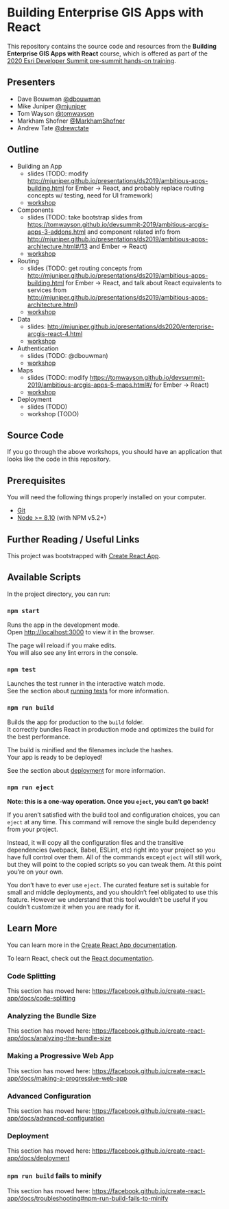 # Building Enterprise GIS Apps with React

This repository contains the source code and resources from the **Building Enterprise GIS Apps with React** course, which is offered as part of the [2020 Esri Developer Summit pre-summit hands-on training](https://www.esri.com/en-us/about/events/devsummit/agenda/pre-summit-hands-on-training).

## Presenters

- Dave Bouwman [@dbouwman](https://github.com/dbouwman)
- Mike Juniper [@mjuniper](https://github.com/mjuniper)
- Tom Wayson [@tomwayson](https://github.com/tomwayson)
- Markham Shofner [@MarkhamShofner](https://github.com/MarkhamShofner)
- Andrew Tate [@drewctate](https://github.com/drewctate)

## Outline

- Building an App
  - slides (TODO: modify http://mjuniper.github.io/presentations/ds2019/ambitious-apps-building.html for Ember -> React, and probably replace routing concepts w/ testing, need for UI framework)
  - [workshop](./workshop/1-building-an-app.md)
- Components
  - slides (TODO: take bootstrap slides from https://tomwayson.github.io/devsummit-2019/ambitious-arcgis-apps-3-addons.html and component related info from http://mjuniper.github.io/presentations/ds2019/ambitious-apps-architecture.html#/13 and Ember -> React)
  - [workshop](./workshop/2-components.md)
- Routing
  - slides (TODO: get routing concepts from http://mjuniper.github.io/presentations/ds2019/ambitious-apps-building.html for Ember -> React, and talk about React equivalents to services from http://mjuniper.github.io/presentations/ds2019/ambitious-apps-architecture.html)
  - [workshop](./workshop/3-routing.md)
- Data
  - slides: http://mjuniper.github.io/presentations/ds2020/enterprise-arcgis-react-4.html
  - [workshop](./workshop/4-data.md)
- Authentication
  - slides (TODO: @dbouwman)
  - [workshop](./workshop/5-auth.md)
- Maps
  - slides (TODO: modify https://tomwayson.github.io/devsummit-2019/ambitious-arcgis-apps-5-maps.html#/ for Ember -> React)
  - [workshop](./workshop/6-maps.md)
- Deployment
  - slides (TODO)
  - workshop (TODO)

## Source Code

If you go through the above workshops, you should have an application that looks like the code in this repository.

## Prerequisites

You will need the following things properly installed on your computer.

* [Git](https://git-scm.com/)
* [Node >= 8.10](https://nodejs.org/) (with NPM v5.2+)

## Further Reading / Useful Links

This project was bootstrapped with [Create React App](https://github.com/facebook/create-react-app).

## Available Scripts

In the project directory, you can run:

### `npm start`

Runs the app in the development mode.<br />
Open [http://localhost:3000](http://localhost:3000) to view it in the browser.

The page will reload if you make edits.<br />
You will also see any lint errors in the console.

### `npm test`

Launches the test runner in the interactive watch mode.<br />
See the section about [running tests](https://facebook.github.io/create-react-app/docs/running-tests) for more information.

### `npm run build`

Builds the app for production to the `build` folder.<br />
It correctly bundles React in production mode and optimizes the build for the best performance.

The build is minified and the filenames include the hashes.<br />
Your app is ready to be deployed!

See the section about [deployment](https://facebook.github.io/create-react-app/docs/deployment) for more information.

### `npm run eject`

**Note: this is a one-way operation. Once you `eject`, you can’t go back!**

If you aren’t satisfied with the build tool and configuration choices, you can `eject` at any time. This command will remove the single build dependency from your project.

Instead, it will copy all the configuration files and the transitive dependencies (webpack, Babel, ESLint, etc) right into your project so you have full control over them. All of the commands except `eject` will still work, but they will point to the copied scripts so you can tweak them. At this point you’re on your own.

You don’t have to ever use `eject`. The curated feature set is suitable for small and middle deployments, and you shouldn’t feel obligated to use this feature. However we understand that this tool wouldn’t be useful if you couldn’t customize it when you are ready for it.

## Learn More

You can learn more in the [Create React App documentation](https://facebook.github.io/create-react-app/docs/getting-started).

To learn React, check out the [React documentation](https://reactjs.org/).

### Code Splitting

This section has moved here: https://facebook.github.io/create-react-app/docs/code-splitting

### Analyzing the Bundle Size

This section has moved here: https://facebook.github.io/create-react-app/docs/analyzing-the-bundle-size

### Making a Progressive Web App

This section has moved here: https://facebook.github.io/create-react-app/docs/making-a-progressive-web-app

### Advanced Configuration

This section has moved here: https://facebook.github.io/create-react-app/docs/advanced-configuration

### Deployment

This section has moved here: https://facebook.github.io/create-react-app/docs/deployment

### `npm run build` fails to minify

This section has moved here: https://facebook.github.io/create-react-app/docs/troubleshooting#npm-run-build-fails-to-minify
